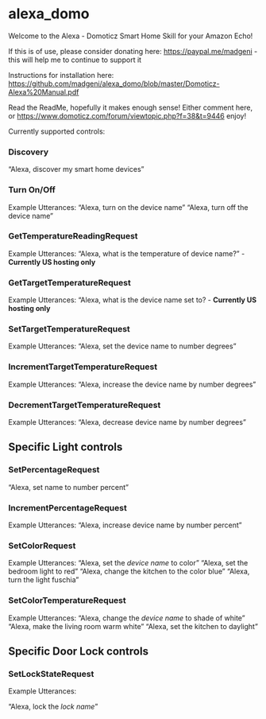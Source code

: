 # alexa_domo

Welcome to the Alexa - Domoticz Smart Home Skill for your Amazon Echo!

If this is of use, please consider donating here: https://paypal.me/madgeni - this will help me to continue to support it

Instructions for installation here: https://github.com/madgeni/alexa_domo/blob/master/Domoticz-Alexa%20Manual.pdf

Read the ReadMe, hopefully it makes enough sense! Either comment here, or https://www.domoticz.com/forum/viewtopic.php?f=38&t=9446
enjoy!


Currently supported controls:

### Discovery
“Alexa, discover my smart home devices”

### Turn On/Off

Example Utterances:
“Alexa, turn on the device name”
“Alexa, turn off the device name”

### GetTemperatureReadingRequest 

Example Utterances: “Alexa, what is the temperature of device name?” - **Currently US hosting only**

### GetTargetTemperatureRequest 

Example Utterances: “Alexa, what is the device name set to? - **Currently US hosting only**

### SetTargetTemperatureRequest 

Example Utterances:
“Alexa, set the device name to number degrees”

### IncrementTargetTemperatureRequest 

Example Utterances:
“Alexa, increase the device name by number degrees”

### DecrementTargetTemperatureRequest 

Example Utterances:
“Alexa, decrease device name by number degrees”

## Specific Light controls
### SetPercentageRequest 

“Alexa, set name to number percent”

### IncrementPercentageRequest 

Example Utterances:
“Alexa, increase device name by number percent”

### SetColorRequest

Example Utterances: 
“Alexa, set the *device name* to color”
“Alexa, set the bedroom light to red”
“Alexa, change the kitchen to the color blue”
“Alexa, turn the light fuschia”

### SetColorTemperatureRequest 

Example Utterances:
“Alexa, change the *device name* to shade of white”
“Alexa, make the living room warm white”
“Alexa, set the kitchen to daylight”

## Specific Door Lock controls

### SetLockStateRequest

Example Utterances:

“Alexa, lock the *lock name*”
